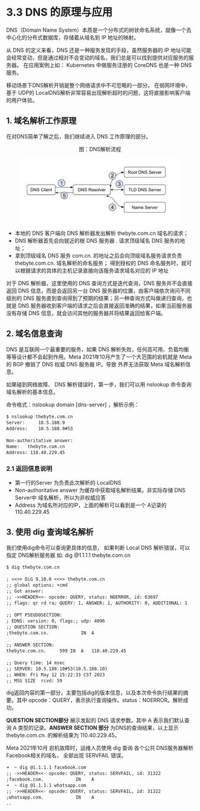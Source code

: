 # 3.3 DNS 的原理与应用

DNS（Domain Name System）本质是一个分布式的树状命名系统，就像一个去中心化的分布式数据库，存储着从域名到 IP 地址的映射。

从 DNS 的定义来看，DNS 还是一种服务发现的手段，虽然服务器的 IP 地址可能会经常变动，但是通过相对不会变动的域名，我们总是可以找到提供对应服务的服务器。 在应用案例上如： Kubernetes 中做服务注册的 CoreDNS 也是一种 DNS 服务。

移动场景下DNS解析开销是整个网络请求中不可忽略的一部分。 在弱网环境中，基于 UDP的 LocalDNS解析非常容易出现解析超时的问题，这将直接影响客户端的用户体验。

## 1. 域名解析工作原理

在对DNS简单了解之后，我们继续进入 DNS 工作原理的部分。

<div  align="center">
	<p>图：DNS解析流程</p>
	<img src="../assets/dns.png" width = "420"  align=center />
</div>


- 本地的 DNS 客户端向 DNS 解析器发出解析 thebyte.com.cn 域名的请求；
- DNS 解析器首先会向就近的根 DNS 服务器 . 请求顶级域名 DNS 服务的地址；
- 拿到顶级域名 DNS 服务 com.cn. 的地址之后会向顶级域名服务请求负责 thebyte.com.cn. 域名解析的命名服务；
得到授权的 DNS 命名服务时，就可以根据请求的具体的主机记录直接向该服务请求域名对应的 IP 地址

对于 DNS 解析器，这里使用的 DNS 查询方式是迭代查询，DNS 服务并不会直接返回 DNS 信息，而是会返回另一台 DNS 服务器的位置，由客户端依次询问不同级别的 DNS 服务直到查询得到了预期的结果；另一种查询方式叫做递归查询，也就是 DNS 服务器收到客户端的请求之后会直接返回准确的结果，如果当前服务器没有存储 DNS 信息，就会访问其他的服务器并将结果返回给客户端。

## 2. 域名信息查询

DNS 是互联网一个最重要的服务，如果 DNS 解析失败，任何高可用、负载均衡等等设计都不会起到作用。Meta 2021年10月产生了一个大范围的宕机就是 Meta的 BGP 撤销了 DNS 权威 DNS 服务器 IP。导致 外界无法获取 Meta 域名解析信息。 

如果碰到网络故障、 DNS 解析错误时，第一步，我们可以用 nslookup 命令查询域名解析的基本信息。

命令格式：nslookup domain [dns-server] ，解析示例：

```
$ nslookup thebyte.com.cn        
Server:		10.5.188.9
Address:	10.5.188.9#53

Non-authoritative answer:
Name:	thebyte.com.cn
Address: 110.40.229.45
```

### 2.1 返回信息说明

- 第一行的Server 为负责此次解析的 LocalDNS
- Non-authoritative answer 为缓存中获取域名解析结果。非实际存储 DNS Server中 域名解析，所以为非权威应答
- Address 为域名所对应的IP，上面的解析可以看到是一个 A记录的 110.40.229.45

## 3. 使用 dig 查询域名解析

我们使用dig命令可以查询更具体的信息， 如果判断 Local DNS 解析错误，可以指定 DNS解析服务器 如: dig @1.1.1.1 thebyte.com.cn

```
$ dig thebyte.com.cn

; <<>> DiG 9.10.6 <<>> thebyte.com.cn
;; global options: +cmd
;; Got answer:
;; ->>HEADER<<- opcode: QUERY, status: NOERROR, id: 63697
;; flags: qr rd ra; QUERY: 1, ANSWER: 1, AUTHORITY: 0, ADDITIONAL: 1

;; OPT PSEUDOSECTION:
; EDNS: version: 0, flags:; udp: 4096
;; QUESTION SECTION:
;thebyte.com.cn.			IN	A

;; ANSWER SECTION:
thebyte.com.cn.		599	IN	A	110.40.229.45

;; Query time: 14 msec
;; SERVER: 10.5.188.10#53(10.5.188.10)
;; WHEN: Fri May 12 15:22:33 CST 2023
;; MSG SIZE  rcvd: 59
```

dig返回内容的第一部分，主要包括dig的版本信息，以及本次命令执行结果的摘要。其中 opcode：QUERY，表示执行查询操作。status：NOERROR。解析成功。

**QUESTION SECTION部分** 展示发起的 DNS 请求参数。其中 A 表示我们默认查询 A 类型的记录。**ANSWER SECTION 部分** 为DNS的查询结果，以上显示 thebyte.com.cn. 的解析结果为  110.40.229.45。

Meta 2021年10月 宕机故障时，运维人员使用 dig 查询 各个公共 DNS服务器解析 Facebook相关的域名， 全部出现 SERVFAIL 错误。

```
➜  ~ dig @1.1.1.1 facebook.com
;; ->>HEADER<<- opcode: QUERY, status: SERVFAIL, id: 31322
;facebook.com.            IN    A
➜  ~ dig @1.1.1.1 whatsapp.com
;; ->>HEADER<<- opcode: QUERY, status: SERVFAIL, id: 31322
;whatsapp.com.            IN    A
..
```
